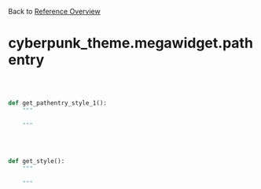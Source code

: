 
Back to [Reference Overview](https://github.com/pyrustic/cyberpunk-theme/blob/master/docs/reference/README.md)

# cyberpunk\_theme.megawidget.pathentry



<br>


```python

def get_pathentry_style_1():
    """
    
    """

```

<br>

```python

def get_style():
    """
    
    """

```

